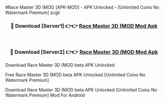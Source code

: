 #Race Master 3D (MOD [APK-MOD] - APK Unlocked - [Unlimited Coins No Watermark Premium] zcgil



<div align="center">

<h3>🔴 Download [Server1] 👉👉 <a href="https://momento.my/?title=Race_Master_3D_(MOD">Race Master 3D (MOD Mod Apk</a></h3><br>

<h3>🔴 Download [Server2] 👉👉 <a href="https://momento.my/?title=Race_Master_3D_(MOD">Race Master 3D (MOD Mod Apk</a></h3>
</div>



Download Race Master 3D (MOD beta APK Unlocked

Free Race Master 3D (MOD beta APK Unlocked [Unlimited Coins No Watermark Premium]

Download Race Master 3D (MOD beta APK Unlocked [Unlimited Coins No Watermark Premium] Mod For Android
